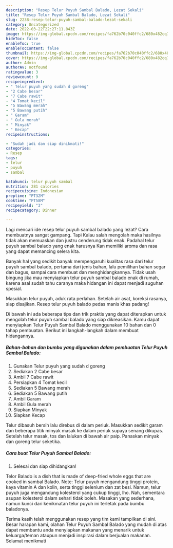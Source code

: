 ```yaml
---
description: "Resep Telur Puyuh Sambal Balado, Lezat Sekali"
title: "Resep Telur Puyuh Sambal Balado, Lezat Sekali"
slug: 2238-resep-telur-puyuh-sambal-balado-lezat-sekali
category: Uncategorized
date: 2022-03-22T22:27:11.843Z
image: https://img-global.cpcdn.com/recipes/fa762b70c040ffc2/680x482cq70/telur-puyuh-sambal-balado-foto-resep-utama.jpg
hideToc: false
enableToc: true
enableTocContent: false
thumbnail: https://img-global.cpcdn.com/recipes/fa762b70c040ffc2/680x482cq70/telur-puyuh-sambal-balado-foto-resep-utama.jpg
cover: https://img-global.cpcdn.com/recipes/fa762b70c040ffc2/680x482cq70/telur-puyuh-sambal-balado-foto-resep-utama.jpg
author: Admin
authorAv: notfound
ratingvalue: 3
reviewcount: 9
recipeingredient:
- " Telur puyuh yang sudah d goreng"
- "2 Cabe besar"
- "7 Cabe rawit"
- "4 Tomat kecil"
- "5 Bawang merah"
- "5 Bawang putih"
- " Garam"
- " Gula merah"
- " Minyak"
- " Kecap"
recipeinstructions:

- "Sudah jadi dan siap dinikmati!"
categories:
- Resep
tags:
- telur
- puyuh
- sambal

katakunci: telur puyuh sambal 
nutrition: 281 calories
recipecuisine: Indonesian
preptime: "PT32M"
cooktime: "PT58M"
recipeyield: "3"
recipecategory: Dinner

---
```



Lagi mencari ide resep telur puyuh sambal balado yang lezat? Cara membuatnya sangat gampang. Tapi Kalau salah mengolah maka hasilnya tidak akan memuaskan dan justru cenderung tidak enak. Padahal telur puyuh sambal balado yang enak harusnya Kan memiliki aroma dan rasa yang dapat memancing selera kita.


Banyak hal yang sedikit banyak mempengaruhi kualitas rasa dari telur puyuh sambal balado, pertama dari jenis bahan, lalu pemilihan bahan segar dan bagus, sampai cara membuat dan menghidangkannya. Tidak usah bingung jika mau menyiapkan telur puyuh sambal balado enak di rumah, karena asal sudah tahu caranya maka hidangan ini dapat menjadi suguhan spesial.

Masukkan telur puyuh, aduk rata perlahan. Setelah air asat, koreksi rasanya, siap disajikan. Resep telur puyuh balado pedas manis khas padang!


Di bawah ini ada beberapa tips dan trik praktis yang dapat diterapkan untuk mengolah telur puyuh sambal balado yang siap dikreasikan. Kamu dapat menyiapkan Telur Puyuh Sambal Balado menggunakan 10 bahan dan 0 tahap pembuatan. Berikut ini langkah-langkah dalam membuat hidangannya.

<!--inarticleads1-->

##### Bahan-bahan dan bumbu yang digunakan dalam pembuatan Telur Puyuh Sambal Balado:

1. Gunakan  Telur puyuh yang sudah d goreng
1. Sediakan 2 Cabe besar
1. Ambil 7 Cabe rawit
1. Persiapkan 4 Tomat kecil
1. Sediakan 5 Bawang merah
1. Sediakan 5 Bawang putih
1. Ambil  Garam
1. Ambil  Gula merah
1. Siapkan  Minyak
1. Siapkan  Kecap


Telur dibasuh bersih lalu direbus di dalam periuk. Masukkan sedikit garam dan beberapa titik minyak masak ke dalam periuk supaya senang dikupas. Setelah telur masak, tos dan lalukan di bawah air paip. Panaskan minyak dan goreng telur seketika. 

<!--inarticleads2-->

##### Cara buat Telur Puyuh Sambal Balado:


1. Selesai dan siap dihidangkan!

Telor Balado is a dish that is made of deep-fried whole eggs that are cooked in sambal Balado. Note: Telur puyuh mengandung tinggi protein, kaya vitamin A dan kolin, serta tinggi selenium dan zat besi. Namun, telur puyuh juga mengandung kolesterol yang cukup tinggi, lho. Nah, sementara asupan kolesterol dalam sehari tidak boleh. Masakan yang sederhana, namun kunci dari kenikmatan telur puyuh ini terletak pada bumbu baladonya. 

Terima kasih telah menggunakan resep yang tim kami tampilkan di sini. Besar harapan kami, olahan Telur Puyuh Sambal Balado yang mudah di atas dapat membantu anda menyiapkan makanan yang menarik untuk keluarga/teman ataupun menjadi inspirasi dalam berjualan makanan. Selamat menikmati
